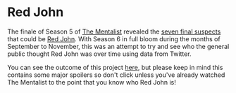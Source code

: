 Red John
========

The finale of Season 5 of [The Mentalist](http://www.cbs.com/shows/the_mentalist/) revealed the [seven final suspects](http://www.cbs.com/shows/the_mentalist/red-john/) that could be [Red John](http://en.wikipedia.org/wiki/Red_John). With Season 6 in full bloom during the months of September to November, this was an attempt to try and see who the general public thought Red John was over time using data from Twitter.

You can see the outcome of this project [here](http://redjohn.herokuapp.com/static/index.html), but please keep in mind this contains some major spoilers so don't click unless you've already watched The Mentalist to the point that you know who Red John is!